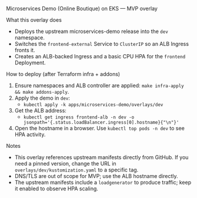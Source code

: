 Microservices Demo (Online Boutique) on EKS — MVP overlay

What this overlay does
- Deploys the upstream microservices-demo release into the `dev` namespace.
- Switches the `frontend-external` Service to `ClusterIP` so an ALB Ingress fronts it.
- Creates an ALB-backed Ingress and a basic CPU HPA for the `frontend` Deployment.

How to deploy (after Terraform infra + addons)
1) Ensure namespaces and ALB controller are applied: `make infra-apply && make addons-apply`.
2) Apply the demo in `dev`:
   - `kubectl apply -k apps/microservices-demo/overlays/dev`
3) Get the ALB address:
   - `kubectl get ingress frontend-alb -n dev -o jsonpath='{.status.loadBalancer.ingress[0].hostname}{"\n"}'`
4) Open the hostname in a browser. Use `kubectl top pods -n dev` to see HPA activity.

Notes
- This overlay references upstream manifests directly from GitHub. If you need a pinned version, change the URL in `overlays/dev/kustomization.yaml` to a specific tag.
- DNS/TLS are out of scope for MVP; use the ALB hostname directly.
- The upstream manifests include a `loadgenerator` to produce traffic; keep it enabled to observe HPA scaling.

